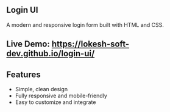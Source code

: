 ## Login UI

A modern and responsive login form built with HTML and CSS.

## Live Demo: https://lokesh-soft-dev.github.io/login-ui/

## Features
- Simple, clean design
- Fully responsive and mobile-friendly
- Easy to customize and integrate

